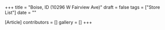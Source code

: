 +++
title = "Boise, ID (10296 W Fairview Ave)"
draft = false
tags = ["Store List"]
date = ""

[Article]
contributors = []
gallery = []
+++